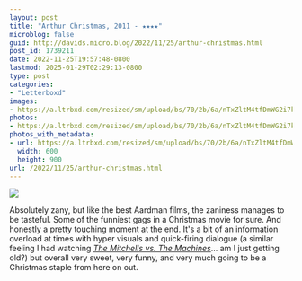 ```yaml
---
layout: post
title: "Arthur Christmas, 2011 - ★★★★"
microblog: false
guid: http://davids.micro.blog/2022/11/25/arthur-christmas.html
post_id: 1739211
date: 2022-11-25T19:57:48-0800
lastmod: 2025-01-29T02:29:13-0800
type: post
categories:
- "Letterboxd"
images:
- https://a.ltrbxd.com/resized/sm/upload/bs/70/2b/6a/nTxZltM4tfDmWG2i7kXv9kVayQf-0-600-0-900-crop.jpg?v=3f1fb52ff4
photos:
- https://a.ltrbxd.com/resized/sm/upload/bs/70/2b/6a/nTxZltM4tfDmWG2i7kXv9kVayQf-0-600-0-900-crop.jpg?v=3f1fb52ff4
photos_with_metadata:
- url: https://a.ltrbxd.com/resized/sm/upload/bs/70/2b/6a/nTxZltM4tfDmWG2i7kXv9kVayQf-0-600-0-900-crop.jpg?v=3f1fb52ff4
  width: 600
  height: 900
url: /2022/11/25/arthur-christmas.html
---
```

<p><img src="https://a.ltrbxd.com/resized/sm/upload/bs/70/2b/6a/nTxZltM4tfDmWG2i7kXv9kVayQf-0-600-0-900-crop.jpg?v=3f1fb52ff4"/></p> <p>Absolutely zany, but like the best Aardman films, the zaniness manages to be tasteful. Some of the funniest gags in a Christmas movie for sure. And honestly a pretty touching moment at the end. It's a bit of an information overload at times with hyper visuals and quick-firing dialogue (a similar feeling I had watching <i><a href="https://letterboxd.com/theschlaepfer/film/the-mitchells-vs-the-machines/" rel="nofollow">The Mitchells vs. The Machines</a></i>... am I just getting old?) but overall very sweet, very funny, and very much going to be a Christmas staple from here on out.</p>
